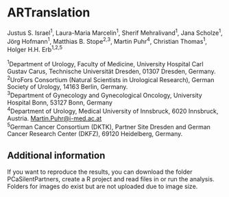 # ARTranslation

Justus S. Israel<sup>1</sup>, Laura-Maria Marcelin<sup>1</sup>, Sherif Mehralivand<sup>1</sup>, Jana Scholze<sup>1</sup>, Jörg Hofmann<sup>1</sup>, Matthias B. Stope<sup>2,3</sup>, Martin Puhr<sup>4</sup>, Christian Thomas<sup>1</sup>, Holger H.H. Erb<sup>1,2,5</sup>

<sup>1</sup>Department of Urology, Faculty of Medicine, University Hospital Carl Gustav Carus, Technische Universität Dresden, 01307 Dresden, Germany. <br>
<sup>2</sup>UroFors Consortium (Natural Scientists in Urological Research), German Society of Urology, 14163 Berlin, Germany. <br>
<sup>3</sup>Department of Gynecology and Gynecological Oncology, University Hospital Bonn, 53127 Bonn, Germany  <br>
<sup>4</sup>Department of Urology, Medical University of Innsbruck, 6020 Innsbruck, Austria. Martin.Puhr@i-med.ac.at  <br>
<sup>5</sup>German Cancer Consortium (DKTK), Partner Site Dresden and German Cancer Research Center (DKFZ), 69120 Heidelberg, Germany. <br>

## Additional information

If you want to reproduce the results, you can download the folder PCaSilentPartners, create a R project and read files in or run the analysis. Folders for images do exist but are not uploaded due to image size.
